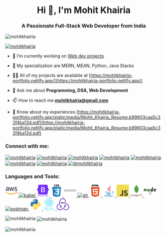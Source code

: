 <h1 align="center">Hi 👋, I'm Mohit Khairia</h1>
<h3 align="center">A Passionate Full-Stack Web Developer from India</h3>

<p align="left"> <img src="https://komarev.com/ghpvc/?username=mohitkhairia&label=Profile%20views&color=0e75b6&style=flat" alt="mohitkhairia" /> </p>

<p align="left"> <a href="https://github.com/ryo-ma/github-profile-trophy"><img src="https://github-profile-trophy.vercel.app/?username=mohitkhairia" alt="mohitkhairia" /></a> </p>

- 🔭 I’m currently working on [Web dev projects](https://github.com/code735/stanzaLiving)

- 🌱 My specialization are MERN, MEAN, Python, Java Stacks

- 👨‍💻 All of my projects are available at [https://mohitkhairia-portfolio.netlify.app/](https://mohitkhairia-portfolio.netlify.app/)

- 💬 Ask me about **Programming, DSA, Web Development**

- 📫 How to reach me **mohitkhairia@gmail.com**

- 📄 Know about my experiences [https://mohitkhairia-portfolio.netlify.app/static/media/Mohit_Khairia_Resume.b99603caa5c32f4ba12d.pdf](https://mohitkhairia-portfolio.netlify.app/static/media/Mohit_Khairia_Resume.b99603caa5c32f4ba12d.pdf)

<h3 align="left">Connect with me:</h3>
<p align="left">
<a href="https://codepen.io/mohitkhairia" target="blank"><img align="center" src="https://raw.githubusercontent.com/rahuldkjain/github-profile-readme-generator/master/src/images/icons/Social/codepen.svg" alt="mohitkhairia" height="30" width="40" /></a>
<a href="https://twitter.com/mohitkhairia" target="blank"><img align="center" src="https://raw.githubusercontent.com/rahuldkjain/github-profile-readme-generator/master/src/images/icons/Social/twitter.svg" alt="mohitkhairia" height="30" width="40" /></a>
<a href="https://www.linkedin.com/in/mohit-khairia-06172b58/" target="blank"><img align="center" src="https://raw.githubusercontent.com/rahuldkjain/github-profile-readme-generator/master/src/images/icons/Social/linked-in-alt.svg" alt="mohitkhairia" height="30" width="40" /></a>
<a href="https://codesandbox.com/mohitkhairia" target="blank"><img align="center" src="https://raw.githubusercontent.com/rahuldkjain/github-profile-readme-generator/master/src/images/icons/Social/codesandbox.svg" alt="mohitkhairia" height="30" width="40" /></a>
<a href="https://fb.com/mohitkhairia" target="blank"><img align="center" src="https://raw.githubusercontent.com/rahuldkjain/github-profile-readme-generator/master/src/images/icons/Social/facebook.svg" alt="mohitkhairia" height="30" width="40" /></a>
<a href="https://instagram.com/mohitkhairia" target="blank"><img align="center" src="https://raw.githubusercontent.com/rahuldkjain/github-profile-readme-generator/master/src/images/icons/Social/instagram.svg" alt="mohitkhairia" height="30" width="40" /></a>
<a href="https://www.leetcode.com/mohitkhairia" target="blank"><img align="center" src="https://raw.githubusercontent.com/rahuldkjain/github-profile-readme-generator/master/src/images/icons/Social/leet-code.svg" alt="mohitkhairia" height="30" width="40" /></a>
<a href="https://www.hackerearth.com/@mohitkhairia" target="blank"><img align="center" src="https://raw.githubusercontent.com/rahuldkjain/github-profile-readme-generator/master/src/images/icons/Social/hackerearth.svg" alt="@mohitkhairia" height="30" width="40" /></a>
</p>

<h3 align="left">Languages and Tools:</h3>
<p align="left"> <a href="https://aws.amazon.com" target="_blank" rel="noreferrer"> <img src="https://raw.githubusercontent.com/devicons/devicon/master/icons/amazonwebservices/amazonwebservices-original-wordmark.svg" alt="aws" width="40" height="40"/> </a> <a href="https://babeljs.io/" target="_blank" rel="noreferrer"> <img src="https://www.vectorlogo.zone/logos/babeljs/babeljs-icon.svg" alt="babel" width="40" height="40"/> </a> <a href="https://getbootstrap.com" target="_blank" rel="noreferrer"> <img src="https://raw.githubusercontent.com/devicons/devicon/master/icons/bootstrap/bootstrap-plain-wordmark.svg" alt="bootstrap" width="40" height="40"/> </a> <a href="https://www.w3schools.com/css/" target="_blank" rel="noreferrer"> <img src="https://raw.githubusercontent.com/devicons/devicon/master/icons/css3/css3-original-wordmark.svg" alt="css3" width="40" height="40"/> </a> <a href="https://expressjs.com" target="_blank" rel="noreferrer"> <img src="https://raw.githubusercontent.com/devicons/devicon/master/icons/express/express-original-wordmark.svg" alt="express" width="40" height="40"/> </a> <a href="https://git-scm.com/" target="_blank" rel="noreferrer"> <img src="https://www.vectorlogo.zone/logos/git-scm/git-scm-icon.svg" alt="git" width="40" height="40"/> </a> <a href="https://www.w3.org/html/" target="_blank" rel="noreferrer"> <img src="https://raw.githubusercontent.com/devicons/devicon/master/icons/html5/html5-original-wordmark.svg" alt="html5" width="40" height="40"/> </a> <a href="https://www.java.com" target="_blank" rel="noreferrer"> <img src="https://raw.githubusercontent.com/devicons/devicon/master/icons/java/java-original.svg" alt="java" width="40" height="40"/> </a> <a href="https://developer.mozilla.org/en-US/docs/Web/JavaScript" target="_blank" rel="noreferrer"> <img src="https://raw.githubusercontent.com/devicons/devicon/master/icons/javascript/javascript-original.svg" alt="javascript" width="40" height="40"/> </a> <a href="https://www.mongodb.com/" target="_blank" rel="noreferrer"> <img src="https://raw.githubusercontent.com/devicons/devicon/master/icons/mongodb/mongodb-original-wordmark.svg" alt="mongodb" width="40" height="40"/> </a> <a href="https://nodejs.org" target="_blank" rel="noreferrer"> <img src="https://raw.githubusercontent.com/devicons/devicon/master/icons/nodejs/nodejs-original-wordmark.svg" alt="nodejs" width="40" height="40"/> </a> <a href="https://postman.com" target="_blank" rel="noreferrer"> <img src="https://www.vectorlogo.zone/logos/getpostman/getpostman-icon.svg" alt="postman" width="40" height="40"/> </a> <a href="https://www.python.org" target="_blank" rel="noreferrer"> <img src="https://raw.githubusercontent.com/devicons/devicon/master/icons/python/python-original.svg" alt="python" width="40" height="40"/> </a> <a href="https://reactjs.org/" target="_blank" rel="noreferrer"> <img src="https://raw.githubusercontent.com/devicons/devicon/master/icons/react/react-original-wordmark.svg" alt="react" width="40" height="40"/> </a> <a href="https://redux.js.org" target="_blank" rel="noreferrer"> <img src="https://raw.githubusercontent.com/devicons/devicon/master/icons/redux/redux-original.svg" alt="redux" width="40" height="40"/> </a> </p>

<p><img align="left" src="https://github-readme-stats.vercel.app/api/top-langs?username=mohitkhairia&show_icons=true&locale=en&layout=compact" alt="mohitkhairia" /></p>

<p>&nbsp;<img align="center" src="https://github-readme-stats.vercel.app/api?username=mohitkhairia&show_icons=true&locale=en" alt="mohitkhairia" /></p>

<p><img align="center" src="https://github-readme-streak-stats.herokuapp.com/?user=mohitkhairia&" alt="mohitkhairia" /></p>

